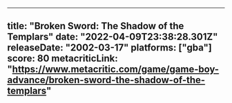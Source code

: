 
---
title: "Broken Sword: The Shadow of the Templars"
date: "2022-04-09T23:38:28.301Z"
releaseDate: "2002-03-17"
platforms: ["gba"]
score: 80
metacriticLink: "https://www.metacritic.com/game/game-boy-advance/broken-sword-the-shadow-of-the-templars"
---

